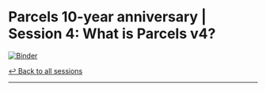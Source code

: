 # Parcels 10-year anniversary | Session 4: What is Parcels v4?

[![Binder](https://mybinder.org/badge_logo.svg)](https://mybinder.org/v2/gh/OceanParcels/10year-anniversary-session4/main)

[↩️ Back to all sessions](https://github.com/OceanParcels/10year-anniversary-event)

---

<!-- If you want, write a 2 sentence description below this  -->
